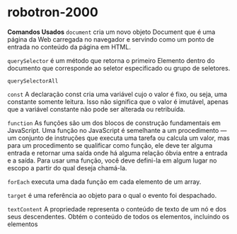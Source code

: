 # robotron-2000

**Comandos Usados**
`document` cria um novo objeto Document que é uma página da Web carregada no navegador e servindo como um ponto de entrada no conteúdo da página em HTML.

`querySelector` é um método que retorna o primeiro Elemento dentro do documento que corresponde ao seletor especificado ou grupo de seletores.

`querySelectorAll`

`const` A declaração const cria uma variável cujo o valor é fixo, ou seja, uma constante somente leitura. Isso não significa que o valor é imutável, apenas que a variável constante não pode ser alterada ou retribuída.

`function` As funções são um dos blocos de construção fundamentais em JavaScript. Uma função no JavaScript é semelhante a um procedimento — um conjunto de instruções que executa uma tarefa ou calcula um valor, mas para um procedimento se qualificar como função, ele deve ter alguma entrada e retornar uma saída onde há alguma relação óbvia entre a entrada e a saída. Para usar uma função, você deve defini-la em algum lugar no escopo a partir do qual deseja chamá-la.

`forEach` executa uma dada função em cada elemento de um array.

`target` é uma referência ao objeto para o qual o evento foi despachado.

`textContent` A propriedade representa o conteúdo de texto de um nó e dos seus descendentes. Obtém o conteúdo de todos os elementos, incluindo os elementos <script> e <style>. 

`parentNode` é uma propriedade DOM somente leitura que retorna o nó (node) parente de um Node referenciado na árvore DOM. 

`value` retorna uma array cujos elementos são os valores de propriedade enumeráveis encontrados no objeto. O pedido das propriedades é o mesmo dado pelo looping sobre os valores de propriedade do objeto manualmente.

`console.log` Exibe uma mensagem na console do navegador.

`data-attributes` são utilizados para guardar valores em elementos HTML. Esses valores podem ser manipulados através do JavaScript. Também é possível estilizar elementos HTML com CSS referenciando o seu data-attribute.

